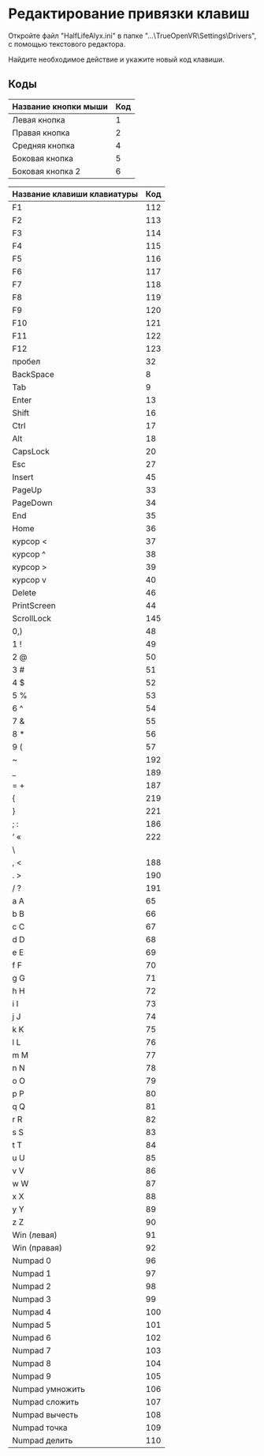 ﻿# Редактирование привязки клавиш
Откройте файл "HalfLifeAlyx.ini" в папке "...\TrueOpenVR\Settings\Drivers", с помощью текстового редактора.

Найдите необходимое действие и укажите новый код клавиши.


## Коды
Название кнопки мыши | Код
------------ | -------------
Левая кнопка | 1
Правая кнопка | 2
Средняя кнопка | 4
Боковая кнопка | 5
Боковая кнопка 2 | 6


Название клавиши клавиатуры | Код
------------ | -------------
F1 | 112
F2 | 113
F3 | 114
F4 | 115
F5 | 116
F6 | 117
F7 | 118
F8 | 119
F9 | 120
F10 | 121
F11 | 122
F12 | 123
пробел | 32
BackSpace | 8
Tab | 9
Enter | 13
Shift | 16
Ctrl | 17
Alt | 18
CapsLock | 20
Esc | 27
Insert | 45
PageUp | 33
PageDown | 34
End | 35
Home | 36
курсор < | 37
курсор ^ | 38
курсор > | 39
курсор v | 40
Delete | 46
PrintScreen | 44
ScrollLock | 145
0,) | 48
1 ! | 49
2 @ | 50
3 # | 51
4 $ | 52
5 % | 53
6 ^ | 54
7 & | 55
8 * | 56
9 ( | 57
~ | 192
_ | 189
= + | 187
{ | 219
} | 221
; : | 186
‘ « | 222
\ | | 220
, < | 188
. > | 190
/ ? | 191
a A | 65
b B | 66
c C | 67
d D | 68
e E | 69
f F | 70
g G | 71
h H | 72
i I | 73
j J | 74
k K | 75
l L | 76
m M | 77
n N | 78
o O | 79
p P | 80
q Q | 81
r R | 82
s S | 83
t T | 84
u U | 85
v V | 86
w W | 87
x X | 88
y Y | 89
z Z | 90
Win (левая) | 91
Win (правая) | 92
Numpad 0 | 96
Numpad 1 | 97
Numpad 2 | 98
Numpad 3 | 99
Numpad 4 | 100
Numpad 5 | 101
Numpad 6 | 102
Numpad 7 | 103
Numpad 8 | 104
Numpad 9 | 105
Numpad умножить | 106
Numpad сложить | 107
Numpad вычесть | 108
Numpad точка | 109
Numpad делить | 110